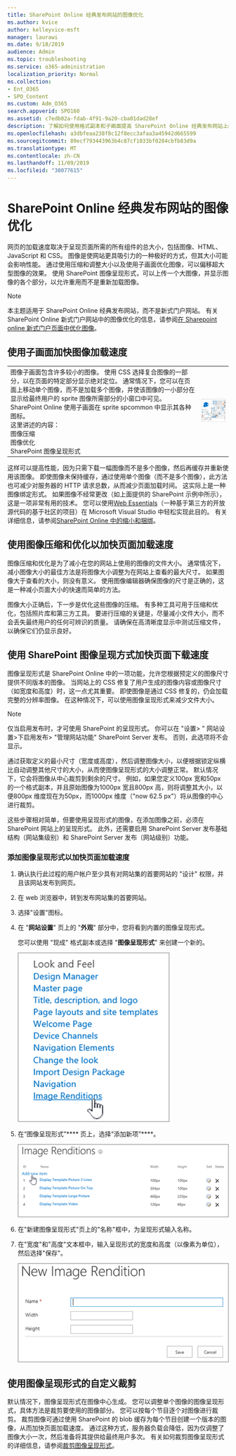 ```yaml
---
title: SharePoint Online 经典发布网站的图像优化
ms.author: kvice
author: kelleyvice-msft
manager: laurawi
ms.date: 9/18/2019
audience: Admin
ms.topic: troubleshooting
ms.service: o365-administration
localization_priority: Normal
ms.collection:
- Ent_O365
- SPO_Content
ms.custom: Adm_O365
search.appverid: SPO160
ms.assetid: c7edb02a-fdab-4f91-9a20-cba01dad28ef
description: 了解如何使用格式副本和子画面提高 SharePoint Online 经典发布网站上的图像性能。
ms.openlocfilehash: a3dbfeaa238f8c12f8ecc3afaa3a45942d665599
ms.sourcegitcommit: 89ecf793443963b4c87cf1033bf0284cbfb83d9a
ms.translationtype: MT
ms.contentlocale: zh-CN
ms.lasthandoff: 11/09/2019
ms.locfileid: "38077615"
---
```

# <a name="image-optimization-for-sharepoint-online-classic-publishing-sites"></a>SharePoint Online 经典发布网站的图像优化

网页的加载速度取决于呈现页面所需的所有组件的总大小，包括图像、HTML、JavaScript 和 CSS。 图像是使网站更具吸引力的一种极好的方式，但其大小可能会影响性能。 通过使用压缩和调整大小以及使用子画面优化图像，可以偏移超大型图像的效果。 使用 SharePoint 图像呈现形式，可以上传一个大图像，并显示图像的各个部分，以允许重用而不是重新加载图像。

>[!NOTE]
>本主题适用于 SharePoint Online 经典发布网站，而不是新式门户网站。 有关 SharePoint Online 新式门户网站中的图像优化的信息，请参阅[在 Sharepoint online 新式门户页面中优化图像](modern-image-optimization.md)。
  
## <a name="using-sprites-to-speed-up-image-loading"></a>使用子画面加快图像加载速度

|||
|:-----|:-----|
| 图像子画面包含许多较小的图像。 使用 CSS 选择复合图像的一部分，以在页面的特定部分显示绝对定位。 通常情况下，您可以在页面上移动单个图像，而不是加载多个图像，并使该图像的一小部分在显示给最终用户的 sprite 图像所需部分的小窗口中可见。 SharePoint Online 使用子画面在 sprite spcommon 中显示其各种图标。  <br/>  这里讲述的内容：  <br/>  图像压缩  <br/>  图像优化  <br/>  SharePoint 图像呈现形式  <br/> |![Spcommon 的屏幕截图](media/cc5cdee1-8e54-4537-9a8a-8854f4ee849f.png)|
   
这样可以提高性能，因为只需下载一幅图像而不是多个图像，然后再缓存并重新使用该图像。 即使图像未保持缓存，通过使用单个图像（而不是多个图像），此方法也可减少对服务器的 HTTP 请求总数，从而减少页面加载时间。 这实际上是一种图像绑定形式。 如果图像不经常更改（如上面提供的 SharePoint 示例中所示），这是一项非常有用的技术。 您可以使用[Web Essentials](https://vswebessentials.com/)（一种基于第三方的开放源代码的基于社区的项目）在 Microsoft Visual Studio 中轻松实现此目的。 有关详细信息，请参阅[SharePoint Online 中的缩小和捆绑](https://go.microsoft.com/fwlink/?LinkId=708698)。
  
## <a name="using-image-compression-and-optimization-to-speed-up-page-loading"></a>使用图像压缩和优化以加快页面加载速度

图像压缩和优化是为了减小在您的网站上使用的图像的文件大小。 通常情况下，减小图像大小的最佳方法是将图像大小调整为在网站上查看的最大尺寸。 如果图像大于查看的大小，则没有意义。 使用图像编辑器确保图像的尺寸是正确的，这是一种减小页面大小的快速而简单的方法。
  
图像大小正确后，下一步是优化这些图像的压缩。 有多种工具可用于压缩和优化，包括照片库和第三方工具。 要进行压缩的关键是，尽量减小文件大小，而不会丢失最终用户的任何可辨识的质量。 请确保在高清晰度显示中测试压缩文件，以确保它们仍显示良好。
  
## <a name="speed-up-page-downloads-by-using-sharepoint-image-renditions"></a>使用 SharePoint 图像呈现方式加快页面下载速度

图像呈现形式是 SharePoint Online 中的一项功能，允许您根据预定义的图像尺寸提供不同版本的图像。 当网站上的 CSS 修复了用户生成的图像内容或图像尺寸（如宽度和高度）时，这一点尤其重要。 即使图像是通过 CSS 修复的，仍会加载完整的分辨率图像。 在这种情况下，可以使用图像呈现形式来减少文件大小。
  
> [!NOTE]
> 仅当启用发布时，才可使用 SharePoint 的呈现形式。 你可以在 "设置\> " 网站设置\>下启用发布\> "管理网站功能" SharePoint Server 发布。 否则，此选项将不会显示。
  
通过获取定义的最小尺寸（宽度或高度），然后调整图像大小，以便根据锁定纵横比自动调整其他尺寸的大小，从而使图像呈现形式的大小调整正常。 默认情况下，它会将图像从中心裁剪到剩余的尺寸。 例如，如果您定义100px 宽和50px 的一个格式副本，并且原始图像为1000px 宽且800px 高，则将调整其大小，以便800px 维度现在为50px，而1000px 维度（"now 62.5 px"）将从图像的中心进行裁剪。
  
这些步骤相对简单，但要使用呈现形式的图像，在添加图像之前，必须在 SharePoint 网站上的呈现形式。 此外，还需要启用 SharePoint Server 发布基础结构（网站集级别）和 SharePoint Server 发布（网站级别）功能。
  
### <a name="add-an-image-rendition-to-speed-up-page-loading"></a>添加图像呈现形式以加快页面加载速度
  
1. 确认执行此过程的用户帐户至少具有对网站集的首要网站的 "设计" 权限，并且该网站发布到网页。

2. 在 web 浏览器中，转到发布网站集的首要网站。

3. 选择"设置"图标。

4. 在 "**网站设置**" 页上的 "**外观**" 部分中，您将看到内置的图像呈现形式。

    您可以使用 "现成" 格式副本或选择 "**图像呈现形式**" 来创建一个新的。

    ![图像呈现形式的屏幕截图](media/eaae0d53-657d-47ef-b687-65c5167eae4d.PNG)
  
5. 在“图像呈现形式”**** 页上，选择“添加新项”****。

    ![添加新项目的屏幕截图](media/8cede22e-52bf-4d9d-99cb-162f2f6ce92b.PNG)
  
6. 在"新建图像呈现形式"页上的"名称"框中，为呈现形式输入名称。

7. 在"宽度"和"高度"文本框中，输入呈现形式的宽度和高度（以像素为单位），然后选择"保存"。

    ![图像再现名称的屏幕截图](media/5a6119ed-c163-40df-a4db-ec629d15607d.PNG)
  
## <a name="custom-cropping-with-image-renditions"></a>使用图像呈现形式的自定义裁剪

默认情况下，图像呈现形式在图像中心生成。 您可以调整单个图像的图像呈现形式，具体方法是裁剪要使用的图像部分。 您可以按每个节目逐个对图像进行裁剪。 裁剪图像可通过使用 SharePoint 的 blob 缓存为每个节目创建一个版本的图像，从而加快页面加载速度。 通过这种方式，服务器负载会降低，因为仅调整了图像大小一次，然后准备将其提供给最终用户多次。 有关如何裁剪图像呈现形式的详细信息，请参阅[裁剪图像呈现形式](https://go.microsoft.com/fwlink/p/?LinkId=525626)。
  

